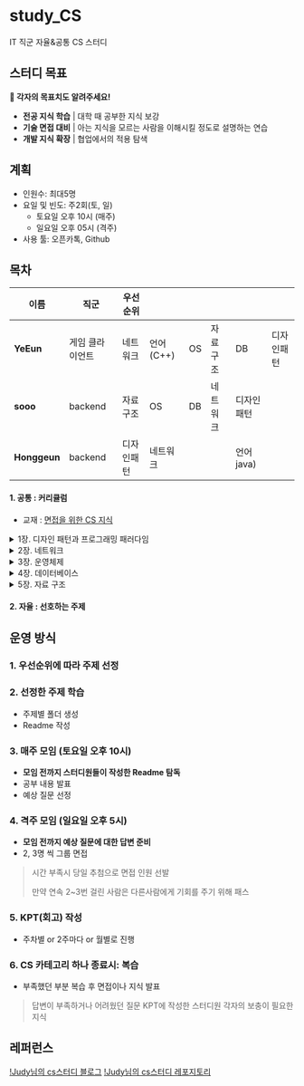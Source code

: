 # study_CS
IT 직군 자율&공통 CS 스터디


## 스터디 목표

**📢 각자의 목표치도 알려주세요!**

- **전공 지식 학습**  |  대학 때 공부한 지식 보강
- **기술 면접 대비**  |  아는 지식을 모르는 사람을 이해시킬 정도로 설명하는 연습
- **개발 지식 확장**  |  협업에서의 적용 탐색


## 계획
- 인원수: 최대5명
- 요일 및 빈도: 주2회(토, 일)
  - 토요일 오후 10시 (매주)
  - 일요일 오후 05시 (격주)
- 사용 툴: 오픈카톡, Github

  
## 목차

|이름|직군|우선순위||||||
|--|--|--|--|--|--|--|--|
|**YeEun**|게임 클라이언트|네트워크|언어(C++)|OS|자료구조|DB|디자인패턴|
|**sooo**|backend|자료구조|OS|DB|네트워크|디자인패턴||
|**Honggeun**|backend|디자인패턴|네트워크|||언어java)||


#### 1. 공통 : 커리큘럼
- 교재 : [면접을 위한 CS 지식](https://www.yes24.com/Product/Goods/108887922)

<details>
    <summary>1장. 디자인 패턴과 프로그래밍 패러다임</summary>

1.1 디자인 패턴

__1.1.1 싱글톤 패턴

__1.1.2 팩토리 패턴

__1.1.3 전략 패턴

__1.1.4 옵저버 패턴

__1.1.5 프록시 패턴과 프록시 서버

__1.1.6 이터레이터 패턴

__1.1.7 노출모듈 패턴

__1.1.8 MVC 패턴

__1.1.9 MVP 패턴

__1.1.10 MVVM 패턴

1.2 프로그래밍 패러다임

__1.2.1 선언형과 함수형 프로그래밍

__1.2.2 객체지향 프로그래밍

__1.2.3 절차형 프로그래밍

__1.2.4 패러다임의 혼합

예상 질문

</details>


<details>
    <summary>2장. 네트워크</summary>

2.1 네트워크의 기초

__2.1.1 처리량과 지연 시간

__2.1.2 네트워크 토폴로지와 병목 현상

__2.1.3 네트워크 분류

__2.1.4 네트워크 성능 분석 명령어

__2.1.5 네트워크 프로토콜 표준화

2.2 TCP/IP 4계층 모델

__2.2.1 계층 구조

__2.2.2 PDU

2.3 네트워크 기기

__2.3.1 네트워크 기기의 처리 범위

__2.3.2 애플리케이션 계층을 처리하는 기기

__2.3.3 인터넷 계층을 처리하는 기기

__2.3.4 데이터 링크 계층을 처리하는 기기

__2.3.5 물리 계층을 처리하는 기기

2.4 IP 주소

__2.4.1 ARP

__2.4.2 홉바이홉 통신

__2.4.3 IP 주소 체계

__2.4.4 IP 주소를 이용한 위치 정보

2.5 HTTP

__2.5.1 HTTP/1.0

__2.5.2 HTTP/1.1

__2.5.3 HTTP/2

__2.5.4 HTTPS

__2.5.5 HTTP/3

예상 질문

</details>

<details>
    <summary>3장. 운영체제</summary>

3.1 운영체제와 컴퓨터

__3.1.1 운영체제의 역할과 구조

__3.1.2 컴퓨터의 요소

3.2 메모리

__3.2.1 메모리 계층

__3.2.2 메모리 관리

3.3 프로세스와 스레드

__3.3.1 프로세스와 컴파일 과정

__3.3.2 프로세스의 상태

__3.3.3 프로세스의 메모리 구조

__3.3.4 PCB

__3.3.5 멀티프로세싱

__3.3.6 스레드와 멀티스레딩

__3.3.7 공유 자원과 임계 영역

__3.3.8 교착 상태

3.4 CPU 스케줄링 알고리즘

__3.4.1 비선점형 방식

__3.4.2 선점형 방식

예상 질문

</details>

<details>
    <summary>4장. 데이터베이스</summary>
  
4.1 데이터베이스의 기본

__4.1.1 엔터티

__4.1.2 릴레이션

__4.1.3 속성

__4.1.4 도메인

__4.1.5 필드와 레코드

__4.1.6 관계

__4.1.7 키

4.2 ERD와 정규화 과정

__4.2.1 ERD의 중요성

__4.2.2 예제로 배우는 ERD

__4.2.3 정규화 과정

4.3 트랜잭션과 무결성

__4.3.1 트랜잭션

__4.3.2 무결성

__4.4 데이터베이스의 종류

__4.4.1 관계형 데이터베이스

__4.4.2 NoSQL 데이터베이스

4.5 인덱스

__4.5.1 인덱스의 필요성

__4.5.2 B-트리

__4.5.3 인덱스 만드는 방법

__4.5.4 인덱스 최적화 기법

4.6 조인의 종류

__4.6.1 내부 조인

__4.6.2 왼쪽 조인

__4.6.3 오른쪽 조인

__4.6.4 합집합 조인

4.7 조인의 원리

__4.7.1 중첩 루프 조인

__4.7.2 정렬 병합 조인

__4.7.3 해시 조인

예상 질문

</details>

<details>
    <summary>5장. 자료 구조</summary>

5.1 복잡도

__5.1.1 시간 복잡도

__5.1.2 공간 복잡도

__5.1.3 자료 구조에서의 시간 복잡도

5.2 선형 자료 구조

__5.2.1 연결 리스트

__5.2.2 배열

__5.2.3 벡터

__5.2.4 스택

__5.2.5 큐

5.3 비선형 자료 구조

__5.3.1 그래프

__5.3.2 트리

__5.3.3 힙

__5.3.4 우선순위 큐

__5.3.5 맵

__5.3.6 셋

__5.3.7 해시 테이블

</details>

#### 2. 자율 : 선호하는 주제

## 운영 방식
### 1. 우선순위에 따라 주제 선정
### 2. 선정한 주제 학습
- 주제별 폴더 생성
- Readme 작성
### 3. 매주 모임 (토요일 오후 10시)
- **모임 전까지 스터디원들이 작성한 Readme 탐독**
- 공부 내용 발표
- 예상 질문 선정
### 4. 격주 모임 (일요일 오후 5시)
- **모임 전까지 예상 질문에 대한 답변 준비**
- 2, 3명 씩 그룹 면접
> 시간 부족시 당일 추첨으로 면접 인원 선발
> 
> 만약 연속 2~3번 걸린 사람은 다른사람에게 기회를 주기 위해 패스
### 5. KPT(회고) 작성
- 주차별 or 2주마다 or 월별로 진행
### 6. CS 카테고리 하나 종료시: 복습
- 부족했던 부분 복습 후 면접이나 지식 발표 
> 답변이 부족하거나 어려웠던 질문
> KPT에 작성한 스터디원 각자의 보충이 필요한 지식

## 레퍼런스
[!Judy님의 cs스터디 블로그](https://hello-judy-world.tistory.com/194)
[!Judy님의 cs스터디 레포지토리](https://github.com/devSquad-study/2023-CS-Study)
